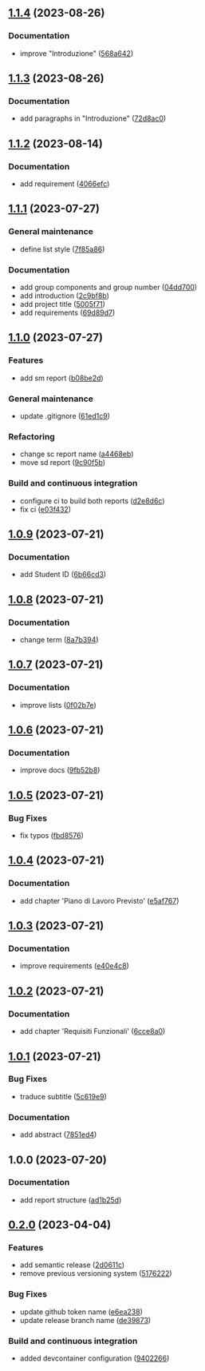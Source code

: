 ## [1.1.4](https://github.com/FilippoVissani/CityTwin-report/compare/1.1.3...1.1.4) (2023-08-26)


### Documentation

* improve "Introduzione" ([568a642](https://github.com/FilippoVissani/CityTwin-report/commit/568a642bff23c429334be08f456ae94ef0c8fe5a))

## [1.1.3](https://github.com/FilippoVissani/CityTwin-report/compare/1.1.2...1.1.3) (2023-08-26)


### Documentation

* add paragraphs in "Introduzione" ([72d8ac0](https://github.com/FilippoVissani/CityTwin-report/commit/72d8ac0663b063e42c43800c50aef8ea77341aa5))

## [1.1.2](https://github.com/FilippoVissani/CityTwin-report/compare/1.1.1...1.1.2) (2023-08-14)


### Documentation

* add requirement ([4066efc](https://github.com/FilippoVissani/CityTwin-report/commit/4066efc1c93188ba15307c55b5d1cf88af2f72b8))

## [1.1.1](https://github.com/FilippoVissani/CityTwin-report/compare/1.1.0...1.1.1) (2023-07-27)


### General maintenance

* define list style ([7f85a86](https://github.com/FilippoVissani/CityTwin-report/commit/7f85a86325d4b13a74079fc96d9cda015e250f4a))


### Documentation

* add group components and group number ([04dd700](https://github.com/FilippoVissani/CityTwin-report/commit/04dd7007e29cf18af61875123cbe20565f12192a))
* add introduction ([2c9bf8b](https://github.com/FilippoVissani/CityTwin-report/commit/2c9bf8b69c93fa75dce9846a5beefc34f3bf45a6))
* add project title ([5005f71](https://github.com/FilippoVissani/CityTwin-report/commit/5005f71014861f267482d93afd29dd70f9986f93))
* add requirements ([69d89d7](https://github.com/FilippoVissani/CityTwin-report/commit/69d89d70046cb83aada30f4974b6b89f4fa6c568))

## [1.1.0](https://github.com/FilippoVissani/CityTwin-report/compare/1.0.9...1.1.0) (2023-07-27)


### Features

* add sm report ([b08be2d](https://github.com/FilippoVissani/CityTwin-report/commit/b08be2d8d62f32c4a7c366197e1073043994f86a))


### General maintenance

* update .gitignore ([61ed1c9](https://github.com/FilippoVissani/CityTwin-report/commit/61ed1c92dc6f85ab8329fddd4dc22d976da20a00))


### Refactoring

* change sc report name ([a4468eb](https://github.com/FilippoVissani/CityTwin-report/commit/a4468eb6181382965b063b5c196637a1510715a8))
* move sd report ([9c90f5b](https://github.com/FilippoVissani/CityTwin-report/commit/9c90f5bbcf50e8fe316bc17a8545ae33164b73a3))


### Build and continuous integration

* configure ci to build both reports ([d2e8d6c](https://github.com/FilippoVissani/CityTwin-report/commit/d2e8d6c1de77ed620c5d34410242ac5d3bb70e55))
* fix ci ([e03f432](https://github.com/FilippoVissani/CityTwin-report/commit/e03f43298191b1af110afd633213034fd4fe105d))

## [1.0.9](https://github.com/FilippoVissani/CityTwin-report/compare/1.0.8...1.0.9) (2023-07-21)


### Documentation

* add Student ID ([6b66cd3](https://github.com/FilippoVissani/CityTwin-report/commit/6b66cd3d22aaac0e7e0fea1ccf0d338443fadf0c))

## [1.0.8](https://github.com/FilippoVissani/CityTwin-report/compare/1.0.7...1.0.8) (2023-07-21)


### Documentation

* change term ([8a7b394](https://github.com/FilippoVissani/CityTwin-report/commit/8a7b39403b7a32fc14005ac063c67414324f1ce0))

## [1.0.7](https://github.com/FilippoVissani/CityTwin-report/compare/1.0.6...1.0.7) (2023-07-21)


### Documentation

* improve lists ([0f02b7e](https://github.com/FilippoVissani/CityTwin-report/commit/0f02b7e48ca8d7983a6361f6584b86cac3b2e517))

## [1.0.6](https://github.com/FilippoVissani/CityTwin-report/compare/1.0.5...1.0.6) (2023-07-21)


### Documentation

* improve docs ([9fb52b8](https://github.com/FilippoVissani/CityTwin-report/commit/9fb52b8479c98fdde76b9ae5d7430a6f7b093847))

## [1.0.5](https://github.com/FilippoVissani/CityTwin-report/compare/1.0.4...1.0.5) (2023-07-21)


### Bug Fixes

* fix typos ([fbd8576](https://github.com/FilippoVissani/CityTwin-report/commit/fbd857654a0a05fddde7df22529b1573e5dad1dc))

## [1.0.4](https://github.com/FilippoVissani/CityTwin-report/compare/1.0.3...1.0.4) (2023-07-21)


### Documentation

* add chapter 'Piano di Lavoro Previsto' ([e5af767](https://github.com/FilippoVissani/CityTwin-report/commit/e5af7672ada8bf5b9862c8b4a3608b140f5ebc92))

## [1.0.3](https://github.com/FilippoVissani/CityTwin-report/compare/1.0.2...1.0.3) (2023-07-21)


### Documentation

* improve requirements ([e40e4c8](https://github.com/FilippoVissani/CityTwin-report/commit/e40e4c84d0db83df61162dca23cdda80b1b05bb3))

## [1.0.2](https://github.com/FilippoVissani/CityTwin-report/compare/1.0.1...1.0.2) (2023-07-21)


### Documentation

* add chapter 'Requisiti Funzionali' ([6cce8a0](https://github.com/FilippoVissani/CityTwin-report/commit/6cce8a023acdec8835441fc9f24a89925828cb49))

## [1.0.1](https://github.com/FilippoVissani/CityTwin-report/compare/1.0.0...1.0.1) (2023-07-21)


### Bug Fixes

* traduce subtitle ([5c619e9](https://github.com/FilippoVissani/CityTwin-report/commit/5c619e9221e2287738e9846ed7e1387db0880be7))


### Documentation

* add abstract ([7851ed4](https://github.com/FilippoVissani/CityTwin-report/commit/7851ed47f2a87142abfbc1f023164db5bcc99f8f))

## 1.0.0 (2023-07-20)


### Documentation

* add report structure ([ad1b25d](https://github.com/FilippoVissani/CityTwin-report/commit/ad1b25d6aa81fe0c13521108a55752d4decb19cd))

## [0.2.0](https://github.com/FilippoVissani/latex-template/compare/0.1.2+2023-03-14-16-45...0.2.0) (2023-04-04)


### Features

* add semantic release ([2d0611c](https://github.com/FilippoVissani/latex-template/commit/2d0611ce43f2dde4fc4dea5bad57b5a597b6f9de))
* remove previous versioning system ([5176222](https://github.com/FilippoVissani/latex-template/commit/5176222e75c107db276e054cd680f8808891649f))


### Bug Fixes

* update github token name ([e6ea238](https://github.com/FilippoVissani/latex-template/commit/e6ea2380def76c13ce9d3446bab8537b0a808297))
* update release branch name ([de39873](https://github.com/FilippoVissani/latex-template/commit/de3987367ad05b50a44ab2a1b94f8075fea18926))


### Build and continuous integration

* added devcontainer configuration ([9402266](https://github.com/FilippoVissani/latex-template/commit/9402266a035585ff436b8f3251207c340e8bfa5e))
